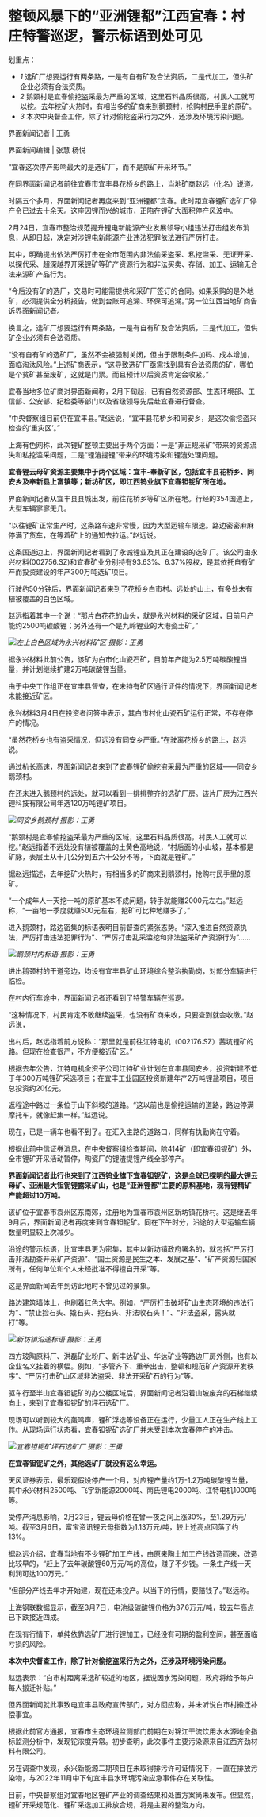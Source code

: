 # 整顿风暴下的“亚洲锂都”江西宜春：村庄特警巡逻，警示标语到处可见

划重点：

  * _1_ 选矿厂想要运行有两条路，一是有自有矿及合法资质，二是代加工，但供矿企业必须有合法资质。
  * _2_ 鹅颈村是宜春偷挖盗采最为严重的区域，这里石料品质很高，村民人工就可以挖。去年挖矿火热时，有相当多的矿商来到鹅颈村，抢购村民手里的原矿。
  * _3_ 本次中央督查工作，除了针对偷挖盗采行为之外，还涉及环境污染问题。

界面新闻记者 | 王勇

界面新闻编辑 | 张慧 杨悦

“宜春这次停产影响最大的是选矿厂，而不是原矿开采环节。”

在同界面新闻记者前往宜春市宜丰县花桥乡的路上，当地矿商赵远（化名）说道。

时隔五个多月，界面新闻记者再度来到“亚洲锂都”宜春。此时距宜春锂矿选矿厂停产令已过去十余天。这座因锂而兴的城市，正陷在锂矿大面积停产风波中。

2月24日，宜春市整治规范提升锂电新能源产业发展领导小组违法打击组发布消息，从即日起，决定对涉锂电新能源产业违法犯罪依法进行严厉打击。

其中，明确提出依法严厉打击在全市范围内非法偷采盗采、私挖滥采、无证开采、以探代采、超深越界开采锂矿等矿产资源行为和非法买卖、存储、加工、运输无合法来源矿产品行为。

“今后没有矿的选厂，交易时可能需提供和采矿厂签订的合同。如果采购的是外地矿，必须提供全分析报告，做到台账可追溯、环保可追溯。”另一位江西当地矿商告诉界面新闻记者。

换言之，选矿厂想要运行有两条路，一是有自有矿及合法资质，二是代加工，但供矿企业必须有合法资质。

“没有自有矿的选矿厂，虽然不会被强制关闭，但由于限制条件加码、成本增加，面临淘汰风险。”上述矿商表示，“这导致选矿厂亟需找到具有合法资质的矿，哪怕是个贫矿甚至废矿，这就是门票。而且预计以后资质肯定会收紧。”

宜春当地多位矿商对界面新闻称，2月下旬起，已有自然资源部、生态环境部、工信部、公安部、纪检委等部门以及省级领导先后赴宜春进行督查。

“中央督察组目前仍在宜丰县。”赵远说，“宜丰县花桥乡和同安乡，是这次偷挖盗采检查的‘重灾区’。”

上海有色网称，此次锂矿整顿主要出于两个方面：一是“非正规采矿”带来的资源流失和私挖滥采问题，二是“锂渣提锂”带来的环境污染和锂渣处理问题。

**宜春锂云母矿资源主要集中于两个区域：宜丰-奉新矿区，包括宜丰县花桥乡、同安乡及奉新县上富镇等；新坊矿区，即江西钨业旗下宜春钽铌矿所在地。**

界面新闻记者从宜丰县县城出发，前往花桥乡等矿区所在地。行经的354国道上，大型车辆寥寥无几。

“以往锂矿正常生产时，这条路车速非常慢，因为大型运输车限速。路边密密麻麻停满了货车，在等着矿上的通知去拉运。”赵远说。

这条国道边上，界面新闻记者看到了永诚锂业及其正在建设的选矿厂。该公司由永兴材料(002756.SZ)和宜春矿业分别持有93.63%、6.37%股权，是其依托自有矿产而投资建设的年产300万吨选矿项目。

行驶约50分钟后，界面新闻记者来到了花桥乡白市村。远处的山上，有多处未有植被覆盖的白色区域。

赵远指着其中一个说：“那片白花花的山头，就是永兴材料的采矿区域，目前月产能约2500吨碳酸锂；另外还有一个是九岭锂业的大港瓷土矿。”

![](https://inews.gtimg.com/om_bt/Os1p_mloriUdT9uzM18uErnP9QjnaGfyQ24qauz67W-twAA/1000)_左上白色区域为永兴材料矿区
摄影：王勇_

据永兴材料此前公告，该矿为白市化山瓷石矿，目前年产能为2.5万吨碳酸锂当量，并计划继续扩建2万吨碳酸锂当量。

由于中央工作组正在宜丰县督查，在未持有矿区通行证件的情况下，界面新闻记者未能接近矿区。

永兴材料3月4日在投资者问答中表示，其白市村化山瓷石矿运行正常，不存在停产的情况。

“虽然花桥乡也有盗采情况，但远没有同安乡严重。”在驶离花桥乡的路上，赵远说。

通过杭长高速，界面新闻记者来到了宜春锂矿偷挖盗采最为严重的区域——同安乡鹅颈村。

在还未进入鹅颈村的远处，就可以看到一排排整齐的选矿厂房。该片厂房为江西兴锂科技有限公司年选120万吨锂矿项目。

![](https://inews.gtimg.com/om_bt/Onjba6MzWlsqppBUSQBslSO6fUz9Vgz3f2l0Gx4oiKiS8AA/1000)_同安乡鹅颈村
摄影：王勇_

“鹅颈村是宜春偷挖盗采最为严重的区域，这里石料品质很高，村民人工就可以挖。”赵远指着不远处没有植被覆盖的土黄色高地说，“村后面的小山坡，基本都是矿脉，表层土从十几公分到五六十公分不等，下面就是锂矿。”

据赵远描述，去年挖矿火热时，有相当多的矿商来到鹅颈村，抢购村民手里的原矿。

“一个成年人一天挖一吨的原矿基本不成问题，转手就能赚2000元左右。”赵远称，“一亩地一季度就赚500元左右，挖矿可比种地赚多了。”

进入鹅颈村，路边密集的标语表明目前督查的紧张态势。“深入推进自然资源执法，严厉打击违法犯罪行为”、“严厉打击乱采滥挖和非法盗采矿产资源行为”……

![](https://inews.gtimg.com/om_bt/OpG3eg2F0mBIlnnUXJsDTbPg63ycM4up_ZNLfbJGJdf4UAA/1000)_鹅颈村内标语
摄影：王勇_

进出鹅颈村的干道旁边，均设有宜丰县矿山环境综合整治执勤岗，对部分车辆进行临检。

在村内行车途中，界面新闻记者还看到了特警车辆在巡逻。

“这种情况下，村民肯定不敢继续盗采，也没有矿商来收，只要查到就会收缴。”赵远说，

出村后，赵远指着前方说称：“那里就是前往江特电机（002176.SZ）茜坑锂矿的路。但现在检查很严，不方便接近矿区。”

根据去年公告，江特电机全资子公司江特矿业计划在宜丰县同安乡，投资新建不低于年300万吨锂矿采选项目；在宜丰工业园区投资新建年产2万吨锂盐项目，项目总投资约20亿元。

返程途中路过一条位于山下斜坡的道路。“这以前也是偷挖运输的道路，路边停满摩托车，就像赶集一样。”赵远说。

现在，已是一辆车也看不到了。在汇入主路的道路口，同样有执勤岗在守着。

根据此前中信证券消息，在中央督察组检查期间，除414矿（即宜春钽铌矿）外，全市锂矿开采活动暂停，陶瓷厂的锂渣提锂产线全部停产。

**界面新闻记者此行也来到了江西钨业旗下宜春钽铌矿，这是全球已探明的最大锂云母矿、亚洲最大钽铌锂露采矿山，也是“亚洲锂都”主要的原料基地，现有锂精矿产能超过10万吨。**

该矿位于宜春市袁州区东南郊，注册地为宜春市袁州区新坊镇花桥村。这是继去年9月后，界面新闻记者再度来到宜春钽铌矿。同在下午时分，沿途的大型运输车辆数量明显较上次减少。

沿途的警示标语，比宜丰县更为密集，其中以新坊镇政府署名的，就包括“严厉打击非法勘查开采矿产资源”、“国土资源是民生之本、发展之基”、“矿产资源归国家所有，任何单位和个人未经批准不得擅自开采”等。

这是界面新闻去年到访此地时不曾见过的景象。

路边建筑墙体上，也刷着红色大字。例如，“严厉打击破坏矿山生态环境的违法行为”、“禁止捡石头、撬石头、挖石头、非法收石头！”、“非法盗采，露头就打”等。

![](https://inews.gtimg.com/om_bt/O5scbGlnZ4RBdzOuIXLQ68DsBskevym4uoPunyZjIKkoYAA/1000)_新坊镇沿途标语
摄影：王勇_

四方玻陶原料厂、洪磊矿业粉厂、新丰达矿业、华达矿业等路边厂房外侧，也有以企业名义挂着的横幅。例如，“多管齐下、重拳出击，整顿和规范矿产资源开发秩序”、“严厉打击矿山区域非法盗采、非法开采矿石的行为”等。

驱车行至半山宜春钽铌矿的办公楼区域后，界面新闻记者沿着山坡废弃的石梯继续向上，来到了宜春钽铌矿的坪石选矿厂。

现场可以听到较大的轰鸣声，锂矿浮选等设备正在运行，少量工人正在生产线上工作。从现场运行状态看，宜春钽铌矿选矿厂并未受到本次宜春停产的冲击。

![](https://inews.gtimg.com/om_bt/OWWBHE65_cZiDCxWPWNSaS3WCKwpL_Q_JTox86o6uLAYEAA/1000)_宜春钽铌矿坪石选矿厂
摄影：王勇_

**在宜春钽铌矿之外，其他选矿厂就没有这么幸运。**

天风证券表示，最乐观假设停产一个月，对应锂产量约1万-1.2万吨碳酸锂当量，其中永兴材料2500吨、飞宇新能源2000吨、南氏锂电2000吨、江特电机1000吨等。

受停产消息影响，2月23日，锂云母价格在曾一夜之间上涨30%，至1.29万元/吨。截至3月6日，富宝资讯锂云母指数为1.13万元/吨，较上述高点回落了约13%。

据赵远介绍，宜春当地有不少锂矿加工产线，由原来陶土加工产线改造而来，改造比较早的，“赶上了去年碳酸锂60万元/吨的高位，赚了不少钱。一条生产线一天利润可达100万元。”

“但部分产线去年才开始建，现在还未投产。以当下的行情，要赔钱了。”赵远称。

上海钢联数据显示，截至3月7日，电池级碳酸锂价格为37.6万元/吨，较去年高点已下跌接近四成。

在现有行情下，单纯依靠选矿厂进行锂加工，已经没有可期的盈利空间，甚至面临亏损的风险。

**本次中央督查工作，除了针对偷挖盗采行为之外，还涉及环境污染问题。**

赵远表示：“白市村距离采选矿较近的地区，据说因水污染问题，政府将给予每户每人搬迁补贴。”

但界面新闻就此事致电宜丰县政府宣传部门，对方回应称，并未听说白市村搬迁补偿事宜。

根据此前官方通报，宜春市生态环境监测部门前期在对锦江干流饮用水水源地全指标监测分析中，发现铊浓度异常。初步查明，此次事件主要污染源来自江西齐劲材料有限公司。

另在调查中发现，永兴新能源二期项目在未取得排污许可证情况下，一直在排放污染物，与2022年11月中下旬宜丰县水环境污染应急事件存在关联性。

目前，中央督察组对宜春地区锂矿产业的调查结果和处置方案尚未发布。但显然，锂矿开采规范化、锂矿采选加工排放合规，将是主要的整治方向。

